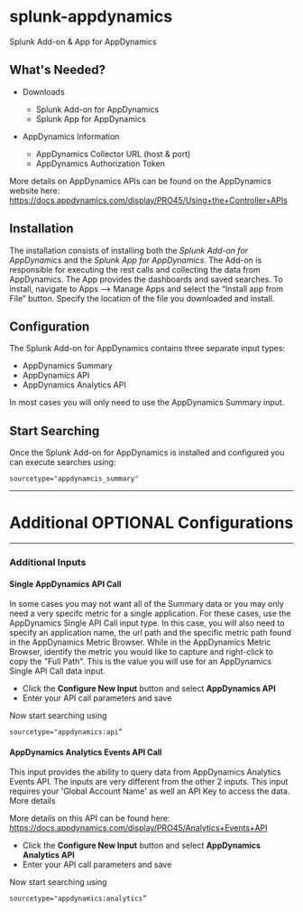 # splunk-appdynamics
Splunk Add-on &amp; App for AppDynamics


## What's Needed?
- Downloads
    - Splunk Add-on for AppDynamics
    - Splunk App for AppDynamics


- AppDynamics Information
    - AppDynamics Collector URL (host & port)
    - AppDynamics Authorization Token
    


More details on AppDynamics APIs can be found on the AppDynamics website here:
https://docs.appdynamics.com/display/PRO45/Using+the+Controller+APIs


## Installation
The installation consists of installing both the *Splunk Add-on for AppDynamics* and the *Splunk App for AppDynamics*.   The Add-on is responsible for executing the rest calls and collecting the data from AppDynamics.  The App provides the dashboards and saved searches.  To install, navigate to Apps --> Manage Apps and select the “Install app from File” button.  Specify the location of the file you downloaded and install.   

## Configuration
The Splunk Add-on for AppDynamics contains three separate input types:
- AppDynamics Summary
- AppDynamics API
- AppDynamics Analytics API

In most cases you will only need to use the AppDynamics Summary input.  


## Start Searching
Once the Splunk Add-on for AppDynamics is installed and configured you can execute searches using: 
```
sourcetype="appdynamcis_summary"
```

----  

# Additional OPTIONAL Configurations
----
### Additional Inputs


#### Single AppDynamics API Call
In some cases you may not want all of the Summary data or you may only need a very specifc metric for a single application.  For these cases, use the AppDynamics Single API Call input type. In this case, you will also need to specify an application name, the url path and the specific metric path found in the AppDynamics Metric Browser.  While in the AppDynamics Metric Browser, identify the metric you would like to capture and right-click to copy the "Full Path".  This is the value you will use for an AppDynamics Single API Call data input. 

- Click the **Configure New Input** button and select **AppDynamics API**
- Enter your API call parameters and save

Now start searching using 
```
sourcetype="appdynamics:api”
```

#### AppDynamics Analytics Events API Call
This input provides the ability to query data from AppDynamics Analytics Events API.  The inputs are very different from the other 2 inputs.   This input requires your 'Global Account Name' as well an API Key to access the data.  More details 

More details on this API can be found here:
https://docs.appdynamics.com/display/PRO45/Analytics+Events+API

- Click the **Configure New Input** button and select **AppDynamics Analytics API**
- Enter your API call parameters and save

Now start searching using 
```
sourcetype="appdynamics:analytics”
```
